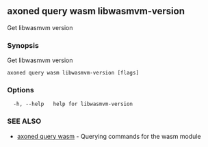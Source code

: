 ## axoned query wasm libwasmvm-version

Get libwasmvm version

### Synopsis

Get libwasmvm version

```
axoned query wasm libwasmvm-version [flags]
```

### Options

```
  -h, --help   help for libwasmvm-version
```

### SEE ALSO

* [axoned query wasm](axoned_query_wasm.md)	 - Querying commands for the wasm module
